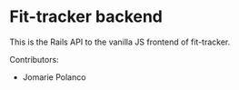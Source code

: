 # Fit-tracker backend

This is the Rails API to the vanilla JS frontend of fit-tracker.

Contributors:
  - Jomarie Polanco
